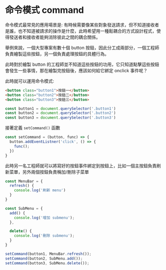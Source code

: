 # 命令模式 command

命令模式最常見的應用場景是: 有時候需要像某些對象發送請求，但不知道接收者是誰，也不知道被請求的操作是什麼，此時希望用一種鬆耦合的方式設計程式，使得發送者和接收者能夠消除彼此之間的耦合關係。

舉例來說，一個大型專案有數十個 button 按鈕，因此分工成兩部分，一個工程師負責繪製這些按鈕，另一個負責處理按鈕的具體行為。

此時對於繪製 button 的工程師並不知道這些按鈕的功用，它只知道點擊這些按鈕會發生一些事情，那在繪製完按鈕後，應該如何給它綁定 onclick 事件呢？

此時就可以運用命令模式:

```html
<button class="button1">按鈕一</button>
<button class="button2">按鈕二</button>
<button class="button3">按鈕三</button>
```

```js
const button1 = document.querySelector('.button1')
const button2 = document.querySelector('.button2')
const button3 = document.querySelector('.button3')
```
接著定義 `setCommand()` 函數
```js
const setCommand = (button, func) => {
  button.addEventListner('click', () => {
    func();
  })
}
```
此時另一名工程師就可以將寫好的按鈕事件綁定到按鈕上，比如一個主按鈕負責刷新菜單，另外兩個按鈕負責稱加/刪除子菜單
```js
const MenuBar = {
  refresh() {
    console.log('刷新 menu')
  }
}

const SubMenu = {
  add() {
    console.log('增加 submenu');
  },

  delete() {
    console.log('刪除 submenu');
  }
}

setCommand(button1, MenuBar.refresh());
setCommand(button2, SubMenu.add());
setCommand(button3, SubMenu.delete());
```